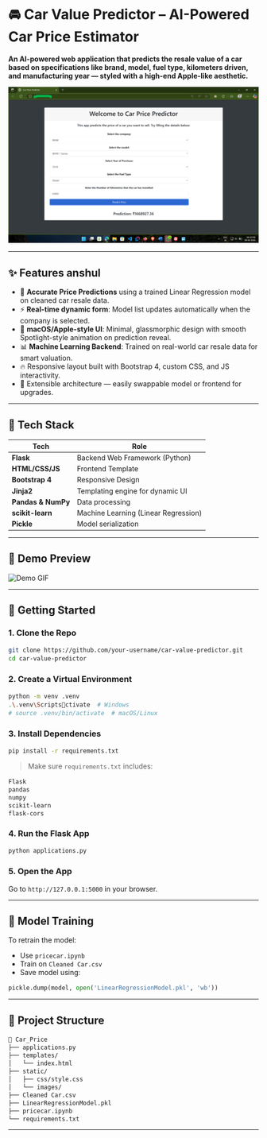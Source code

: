 # 🚘 Car Value Predictor – AI-Powered Car Price Estimator

**An AI-powered web application that predicts the resale value of a car based on specifications like brand, model, fuel type, kilometers driven, and manufacturing year — styled with a high-end Apple-like aesthetic.**

![Car Value Predictor Screenshot](static/images/preview.png)

---

## ✨ Features anshul

- 🔮 **Accurate Price Predictions** using a trained Linear Regression model on cleaned car resale data.
- ⚡️ **Real-time dynamic form**: Model list updates automatically when the company is selected.
- 🍎 **macOS/Apple-style UI**: Minimal, glassmorphic design with smooth Spotlight-style animation on prediction reveal.
- 📊 **Machine Learning Backend**: Trained on real-world car resale data for smart valuation.
- 🔥 Responsive layout built with Bootstrap 4, custom CSS, and JS interactivity.
- 🔄 Extensible architecture — easily swappable model or frontend for upgrades.

---

## 🧠 Tech Stack

| Tech               | Role                                 |
| ------------------ | ------------------------------------ |
| **Flask**          | Backend Web Framework (Python)       |
| **HTML/CSS/JS**    | Frontend Template                    |
| **Bootstrap 4**    | Responsive Design                    |
| **Jinja2**         | Templating engine for dynamic UI     |
| **Pandas & NumPy** | Data processing                      |
| **scikit-learn**   | Machine Learning (Linear Regression) |
| **Pickle**         | Model serialization                  |

---

## 📸 Demo Preview

![Demo GIF](static/images/demo.gif)

---

## 🚀 Getting Started

### 1. Clone the Repo

```bash
git clone https://github.com/your-username/car-value-predictor.git
cd car-value-predictor
```

### 2. Create a Virtual Environment

```bash
python -m venv .venv
.\.venv\Scriptsctivate  # Windows
# source .venv/bin/activate  # macOS/Linux
```

### 3. Install Dependencies

```bash
pip install -r requirements.txt
```

> Make sure `requirements.txt` includes:

```text
Flask
pandas
numpy
scikit-learn
flask-cors
```

### 4. Run the Flask App

```bash
python applications.py
```

### 5. Open the App

Go to `http://127.0.0.1:5000` in your browser.

---

## 🧪 Model Training

To retrain the model:

- Use `pricecar.ipynb`
- Train on `Cleaned Car.csv`
- Save model using:

```python
pickle.dump(model, open('LinearRegressionModel.pkl', 'wb'))
```

---

## 📂 Project Structure

```
📁 Car_Price
├── applications.py
├── templates/
│   └── index.html
├── static/
│   ├── css/style.css
│   └── images/
├── Cleaned Car.csv
├── LinearRegressionModel.pkl
├── pricecar.ipynb
└── requirements.txt
```

---
